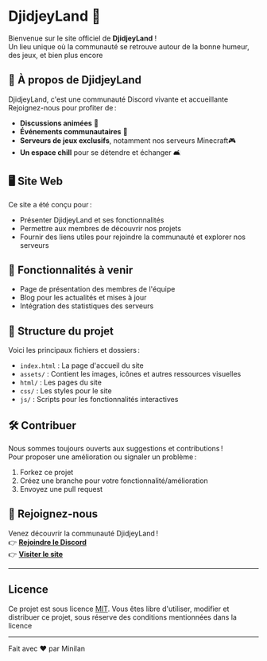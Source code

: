 # DjidjeyLand 🌟

Bienvenue sur le site officiel de **DjidjeyLand** !  
Un lieu unique où la communauté se retrouve autour de la bonne humeur, des jeux, et bien plus encore

## 🎉 À propos de DjidjeyLand

DjidjeyLand, c'est une communauté Discord vivante et accueillante
Rejoignez-nous pour profiter de :

- **Discussions animées** 🌈
- **Événements communautaires** 🎉
- **Serveurs de jeux exclusifs**, notamment nos serveurs Minecraft🎮
- **Un espace chill** pour se détendre et échanger 🛋️

## 🖥️ Site Web

Ce site a été conçu pour :

- Présenter DjidjeyLand et ses fonctionnalités
- Permettre aux membres de découvrir nos projets
- Fournir des liens utiles pour rejoindre la communauté et explorer nos serveurs

## 🚀 Fonctionnalités à venir

- Page de présentation des membres de l'équipe
- Blog pour les actualités et mises à jour
- Intégration des statistiques des serveurs

## 📂 Structure du projet

Voici les principaux fichiers et dossiers :

- `index.html` : La page d'accueil du site
- `assets/` : Contient les images, icônes et autres ressources visuelles
- `html/` : Les pages du site
- `css/` : Les styles pour le site
- `js/` : Scripts pour les fonctionnalités interactives

## 🛠️ Contribuer

Nous sommes toujours ouverts aux suggestions et contributions !  
Pour proposer une amélioration ou signaler un problème :

1. Forkez ce projet
2. Créez une branche pour votre fonctionnalité/amélioration
3. Envoyez une pull request

## 💌 Rejoignez-nous

Venez découvrir la communauté DjidjeyLand !  
👉 **[Rejoindre le Discord](https://discord.gg/votre-lien-invitation)**  
👉 **[Visiter le site](https://votre-utilisateur.github.io/DjidjeyLand)**

---

## Licence

Ce projet est sous licence [MIT](./LICENSE). Vous êtes libre d'utiliser, modifier et distribuer ce projet, sous réserve des conditions mentionnées dans la licence

---

Fait avec ❤️ par Minilan
